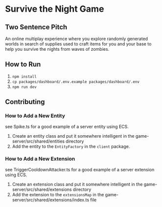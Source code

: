 # Survive the Night Game

## Two Sentence Pitch

An online multiplay experience where you explore randomly generated worlds in search of supplies used to craft items for you and your base to help you survive the nights from waves of zombies.

## How to Run

1. `npm install`
2. `cp packages/dashboard/.env.example packages/dashboard/.env`
3. `npm run dev`

## Contributing

### How to Add a New Entity

see Spike.ts for a good example of a server entity using ECS.

1. Create an entity class and put it somewhere intelligent in the game-server/src/shared/entities directory
2. Add the entity to the `EntityFactory` in the `client` package.

### How to Add a New Extension

see TriggerCooldownAttacker.ts for a good example of a server extension using ECS.

1. Create an extension class and put it somewhere intelligent in the game-server/src/shared/extensions directory
2. Add the extension to the `extensionsMap` in the game-server/src/shared/extensions/index.ts file

